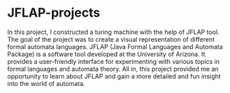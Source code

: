 # JFLAP-projects
In this project, I constructed a turing machine with the help of JFLAP tool. The goal of the project was to create a visual representation of different formal automata languages.
JFLAP (Java Formal Languages and Automata Package) is a software tool developed at the University of Arizona. It provides a user-friendly interface for experimenting with various topics in formal languages and automata theory.
All in, this project provided me an opportunity to learn about JFLAP and gain a more detailed and fun insight into the world of automata.
